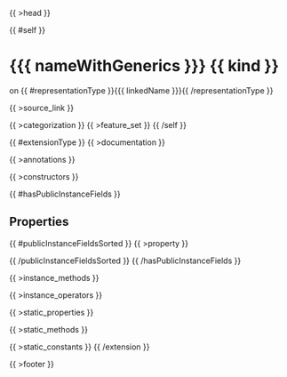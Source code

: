 {{ >head }}

{{ #self }}
# {{{ nameWithGenerics }}} {{ kind }}
on {{ #representationType }}{{{ linkedName }}}{{ /representationType }}

{{ >source_link }}

{{ >categorization }}
{{ >feature_set }}
{{ /self }}

{{ #extensionType }}
{{ >documentation }}

{{ >annotations }}

{{ >constructors }}

{{ #hasPublicInstanceFields }}
## Properties

{{ #publicInstanceFieldsSorted }}
{{ >property }}

{{ /publicInstanceFieldsSorted }}
{{ /hasPublicInstanceFields }}

{{ >instance_methods }}

{{ >instance_operators }}

{{ >static_properties }}

{{ >static_methods }}

{{ >static_constants }}
{{ /extension }}

{{ >footer }}
